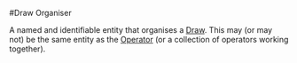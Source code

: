 #Draw Organiser

A named and identifiable entity that organises a [Draw](draw). This may (or may not) be the same entity as the [Operator](operator) (or a collection of operators working together).
